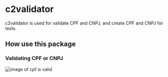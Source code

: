 # c2validator
c2validator is used for validate CPF and CNPJ, and create CPF and CNPJ for tests.

## **How use this package**
### Validating CPF or CNPJ

  ![image of cpf is valid](https://drive.google.com/file/d/1-bg-4XxjprN18m-D4Hapmlj3MDJZz9et/view?usp=drive_link)
